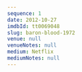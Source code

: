 ```yaml
---
sequence: 1
date: 2012-10-27
imdbId: tt0069048
slug: baron-blood-1972
venue: null
venueNotes: null
medium: Netflix
mediumNotes: null
---
```


